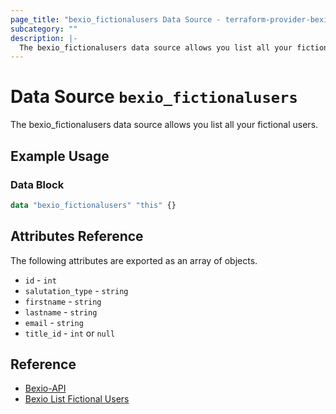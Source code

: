 ```yaml
---
page_title: "bexio_fictionalusers Data Source - terraform-provider-bexio"
subcategory: ""
description: |-
  The bexio_fictionalusers data source allows you list all your fictional users. 
---
```


# Data Source `bexio_fictionalusers`
The bexio_fictionalusers data source allows you list all your fictional users. 

## Example Usage
### Data Block
```terraform
data "bexio_fictionalusers" "this" {}
```


## Attributes Reference
The following attributes are exported as an array of objects.
- `id` - `int`
- `salutation_type` - `string`
- `firstname` - `string`
- `lastname` - `string`
- `email` - `string`
- `title_id` - `int` or `null`

## Reference
- [Bexio-API](https://docs.bexio.com/)
- [Bexio List Fictional Users](https://docs.bexio.com/#tag/User-Management/operation/v3ListFictionalUsers)
